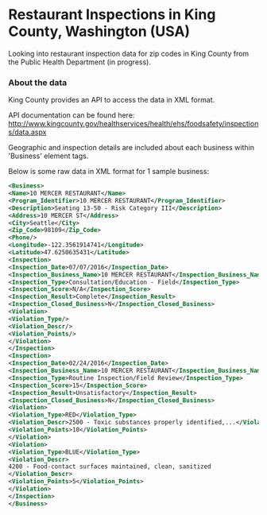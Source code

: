 # Restaurant Inspections in King County, Washington (USA)

Looking into restaurant inspection data for zip codes in King County from the Public Health Department (in progress).

### About the data

King County provides an API to access the data in XML format.

API documentation can be found here:
http://www.kingcounty.gov/healthservices/health/ehs/foodsafety/inspections/data.aspx

Geographic and inspection details are included about each business within 'Business' element tags.

Below is some raw data in XML format for 1 sample business:

```xml
<Business>
<Name>10 MERCER RESTAURANT</Name>
<Program_Identifier>10 MERCER RESTAURANT</Program_Identifier>
<Description>Seating 13-50 - Risk Category III</Description>
<Address>10 MERCER ST</Address>
<City>Seattle</City>
<Zip_Code>98109</Zip_Code>
<Phone/>
<Longitude>-122.3561914741</Longitude>
<Latitude>47.6250635431</Latitude>
<Inspection>
<Inspection_Date>07/07/2016</Inspection_Date>
<Inspection_Business_Name>10 MERCER RESTAURANT</Inspection_Business_Name>
<Inspection_Type>Consultation/Education - Field</Inspection_Type>
<Inspection_Score>N/A</Inspection_Score>
<Inspection_Result>Complete</Inspection_Result>
<Inspection_Closed_Business>N</Inspection_Closed_Business>
<Violation>
<Violation_Type/>
<Violation_Descr/>
<Violation_Points/>
</Violation>
</Inspection>
<Inspection>
<Inspection_Date>02/24/2016</Inspection_Date>
<Inspection_Business_Name>10 MERCER RESTAURANT</Inspection_Business_Name>
<Inspection_Type>Routine Inspection/Field Review</Inspection_Type>
<Inspection_Score>15</Inspection_Score>
<Inspection_Result>Unsatisfactory</Inspection_Result>
<Inspection_Closed_Business>N</Inspection_Closed_Business>
<Violation>
<Violation_Type>RED</Violation_Type>
<Violation_Descr>2500 - Toxic substances properly identified,...</Violation_Descr>
<Violation_Points>10</Violation_Points>
</Violation>
<Violation>
<Violation_Type>BLUE</Violation_Type>
<Violation_Descr>
4200 - Food-contact surfaces maintained, clean, sanitized
</Violation_Descr>
<Violation_Points>5</Violation_Points>
</Violation>
</Inspection>
</Business>
```